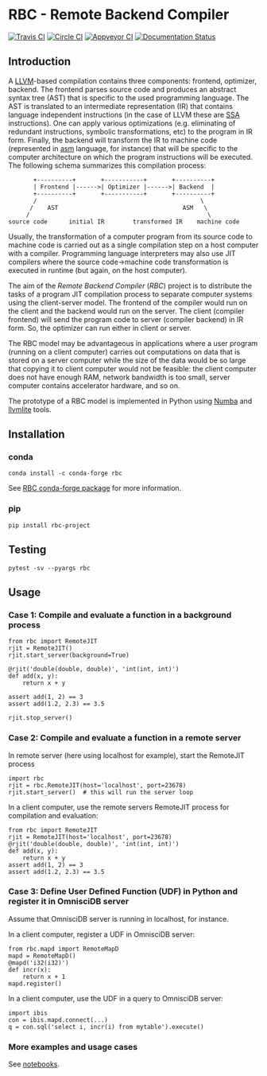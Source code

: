 # RBC - Remote Backend Compiler

[![Travis CI](https://travis-ci.org/xnd-project/rbc.svg?branch=master)](https://travis-ci.org/xnd-project/rbc)
[![Circle CI](https://circleci.com/gh/xnd-project/rbc.svg?style=svg)](https://circleci.com/gh/xnd-project/rbc)
[![Appveyor CI](https://ci.appveyor.com/api/projects/status/i9xbkqkvomhbr8n4/branch/master?svg=true)](https://ci.appveyor.com/project/pearu/rbc-mnh7b/branch/master)
[![Documentation Status](https://readthedocs.org/projects/rbc/badge/?version=latest)](https://rbc.readthedocs.io/en/latest/?badge=latest)

## Introduction

A [LLVM](http://www.llvm.org/)-based compilation contains three
components: frontend, optimizer, backend. The frontend parses source
code and produces an abstract syntax tree (AST) that is specific to
the used programming language. The AST is translated to an
intermediate representation (IR) that contains language independent
instructions (in the case of LLVM these are
[SSA](https://en.wikipedia.org/wiki/Static_single_assignment_form)
instructions). One can apply various optimizations (e.g. eliminating
of redundant instructions, symbolic transformations, etc) to the
program in IR form. Finally, the backend will transform the IR to machine
code (represented in
[asm](https://en.wikipedia.org/wiki/Assembly_language) language, for instance)
that will be specific to the computer architecture on which the program
instructions will be executed. The following schema summarizes this
compilation process:
```
       +----------+       +-----------+       +----------+
       | Frontend |------>| Optimizer |------>| Backend  |
       +----------+       +-----------+       +----------+
       /                                              \
      /    AST                                   ASM   \
     /                                                  \
source code      initial IR        transformed IR    machine code
```

Usually, the transformation of a computer program from its source code
to machine code is carried out as a single compilation step on a host
computer with a compiler. Programming language interpreters may also
use JIT compilers where the source code->machine code transformation
is executed in runtime (but again, on the host computer).

The aim of the *Remote Backend Compiler* (*RBC*) project is to
distribute the tasks of a program JIT compilation process to separate
computer systems using the client-server model. The frontend of the
compiler would run on the client and the backend would run on the
server. The client (compiler frontend) will send the program code to
server (compiler backend) in IR form. So, the optimizer can run either
in client or server.

The RBC model may be advantageous in applications where a user program
(running on a client computer) carries out computations on data that
is stored on a server computer while the size of the data would be so
large that copying it to client computer would not be feasible: the
client computer does not have enough RAM, network bandwidth is too
small, server computer contains accelerator hardware, and so on.

The prototype of a RBC model is implemented in Python using
[Numba](https://numba.pydata.org/) and
[llvmlite](http://llvmlite.pydata.org/en/latest/) tools.

## Installation

### conda

```
conda install -c conda-forge rbc
```
See [RBC conda-forge package](https://github.com/conda-forge/rbc-feedstock#about-rbc) for more information.

### pip

```
pip install rbc-project
```

## Testing

```
pytest -sv --pyargs rbc
```

## Usage

### Case 1: Compile and evaluate a function in a background process

```
from rbc import RemoteJIT
rjit = RemoteJIT()
rjit.start_server(background=True)

@rjit('double(double, double)', 'int(int, int)')
def add(x, y):
    return x + y

assert add(1, 2) == 3
assert add(1.2, 2.3) == 3.5

rjit.stop_server()
```

### Case 2: Compile and evaluate a function in a remote server

In remote server (here using localhost for example), start the RemoteJIT process
```
import rbc
rjit = rbc.RemoteJIT(host='localhost', port=23678)
rjit.start_server()  # this will run the server loop
```

In a client computer, use the remote servers RemoteJIT process for compilation and evaluation:
```
from rbc import RemoteJIT
rjit = RemoteJIT(host='localhost', port=23678)
@rjit('double(double, double)', 'int(int, int)')
def add(x, y):
    return x + y
assert add(1, 2) == 3
assert add(1.2, 2.3) == 3.5
```

### Case 3: Define User Defined Function (UDF) in Python and register it in OmnisciDB server

Assume that OmnisciDB server is running in localhost, for instance.

In a client computer, register a UDF in OmnisciDB server:
```
from rbc.mapd import RemoteMapD
mapd = RemoteMapD()
@mapd('i32(i32)')
def incr(x):
    return x + 1
mapd.register()
```

In a client computer, use the UDF in a query to OmnisciDB server:
```
import ibis
con = ibis.mapd.connect(...)
q = con.sql('select i, incr(i) from mytable').execute()
```

### More examples and usage cases

See [notebooks](https://github.com/xnd-project/rbc/tree/master/notebooks).
